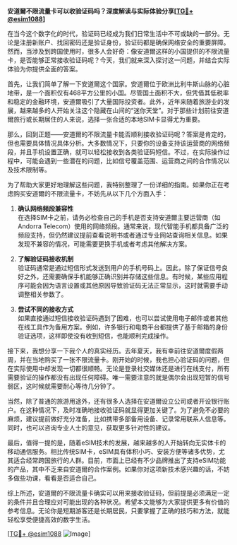 **安道爾不限流量卡可以收验证码吗？深度解读与实际体验分享[[TG💪+ @esim1088](https://t.me/s/esim1088)]**

在当今这个数字化的时代，验证码已经成为我们日常生活中不可或缺的一部分。无论是注册新账户、找回密码还是验证身份，验证码都是确保网络安全的重要屏障。然而，当涉及到跨国使用时，很多人会好奇：像安道爾这样的小国提供的不限流量卡，是否能够正常接收验证码呢？今天，我们就来深入探讨这一问题，并结合实际体验为你提供全面的答案。

首先，让我们简单了解一下安道爾这个国家。安道爾位于欧洲比利牛斯山脉的心脏地带，是一个面积仅有468平方公里的小国。尽管国土面积不大，但凭借其低税率和稳定的金融环境，安道爾吸引了大量国际投资者。此外，近年来随着旅游业的发展，越来越多的人开始关注这个隐藏在山间的“迷你天堂”。对于那些计划前往安道爾旅行或长期居住的人来说，选择一张合适的本地SIM卡显得尤为重要。

那么，回到正题——安道爾的不限流量卡能否顺利接收验证码呢？答案是肯定的，但也需要具体情况具体分析。大多数情况下，只要你的设备支持该运营商的网络频段，并且手机设置正确，就可以轻松接收到各类验证码短信。不过，在实际操作过程中，可能会遇到一些潜在的问题，比如信号覆盖范围、运营商之间的合作情况以及技术限制等。

为了帮助大家更好地理解这些问题，我特别整理了一份详细的指南。如果你正在考虑购买安道爾的不限流量卡，不妨先从以下几个方面入手：

1. **确认网络频段兼容性**  
   在选择SIM卡之前，请务必检查自己的手机是否支持安道爾主要运营商（如Andorra Telecom）使用的网络频段。通常来说，现代智能手机都具备广泛的频段支持，但仍然建议提前查看说明书或者通过专业网站查询相关信息。如果发现不兼容的情况，可能需要更换手机或者考虑其他解决方案。

2. **了解验证码接收机制**  
   验证码通常是通过短信形式发送到用户的手机号码上。因此，除了保证信号良好之外，还需要确保手机能够正确识别并存储这些信息。有时候，某些应用程序可能会因为语言设置或其他原因导致验证码无法正常显示，这时就需要手动调整相关参数了。

3. **尝试不同的接收方式**  
   如果直接通过短信接收验证码遇到了困难，也可以尝试使用电子邮件或者其他在线工具作为备用方案。例如，许多银行和电商平台都提供了基于邮箱的身份验证选项，这样即使没有收到短信，也能顺利完成操作。

接下来，我想分享一下我个人的真实经历。去年夏天，我有幸前往安道爾度假两周，并在当地购买了一张不限流量卡。刚开始的时候，我也担心验证码的问题，但在实际使用中却发现一切都很顺畅。无论是登录社交媒体还是进行在线支付，所有需要验证的操作都没有出现任何障碍。唯一需要注意的就是偶尔会出现短暂的信号弱区，这时候就需要耐心等待几分钟了。

当然，除了普通的旅游用途外，还有很多人选择在安道爾设立公司或者开设银行账户。在这种情况下，及时准确地接收验证码就显得更加关键了。为了避免不必要的麻烦，建议提前做好充分准备，比如携带多部备用设备、记录常用联系人信息等。同时，也可以咨询专业人士的意见，获取更多针对性的建议。

最后，值得一提的是，随着eSIM技术的发展，越来越多的人开始转向无实体卡的移动通信服务。相比传统SIM卡，eSIM具有体积小巧、安装方便等诸多优势，尤其适合经常跨国旅行的人群。目前，市面上已经有不少品牌推出了支持eSIM功能的产品，其中不乏来自安道爾的合作案例。如果你对这项新技术感兴趣的话，不妨多做些功课，看看是否适合自己。

综上所述，安道爾的不限流量卡确实可以用来接收验证码，但前提是必须满足一定的条件并且合理应对可能出现的各种状况。希望本文能够为大家提供更多有价值的参考信息。无论你是短期游客还是长期居民，只要掌握了正确的技巧和方法，就能轻松享受便捷高效的数字生活。

[[TG💪+ @esim1088](https://t.me/s/esim1088) ![Image](https://i.postimg.cc/4NQfJmqS/Snipaste-2025-05-13-00-14-12.png)]